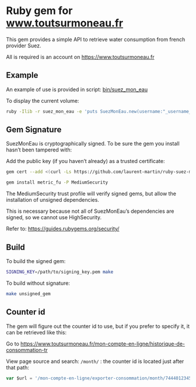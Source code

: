 # Ruby gem for www.toutsurmoneau.fr

This gem provides a simple API to retrieve water consumption from french provider Suez.

All is required is an account on https://www.toutsurmoneau.fr

## Example

An example of use is provided in script: [bin/suez_mon_eau](bin/suez_mon_eau)

To display the current volume:

```bash
ruby -Ilib -r suez_mon_eau -e 'puts SuezMonEau.new(username:"_username_here_",password:"_password_here_").total_volume'
```

## Gem Signature

SuezMonEau is cryptographically signed.
To be sure the gem you install hasn’t been tampered with:

Add the public key (if you haven’t already) as a trusted certificate:

```bash
gem cert --add <(curl -Ls https://github.com/laurent-martin/ruby-suez-mon-eau/blob/main/certs/laurent.cert.pem)

gem install metric_fu -P MediumSecurity
```

The MediumSecurity trust profile will verify signed gems, but allow the installation of unsigned dependencies.

This is necessary because not all of SuezMonEau’s dependencies are signed, so we cannot use HighSecurity.

Refer to: <https://guides.rubygems.org/security/>

## Build

To build the signed gem:

```bash
SIGNING_KEY=/path/to/signing_key.pem make
```

To build without signature:

```bash
make unsigned_gem
```

## Counter id

The gem will figure out the counter id to use, but if you prefer to specify it, it can be retrieved like this:

Go to <https://www.toutsurmoneau.fr/mon-compte-en-ligne/historique-de-consommation-tr>

View page source and search: `/month/` : the counter id is located just after that path:

```javascript
var $url = '/mon-compte-en-ligne/exporter-consommation/month/7444012345';
```
